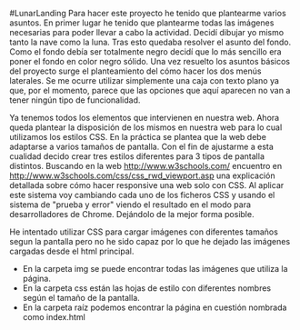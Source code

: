 #LunarLanding
Para hacer este proyecto he tenido que plantearme varios asuntos. En primer lugar he tenido que plantearme todas las imágenes necesarias para poder llevar a cabo la actividad. Decidí dibujar yo mismo tanto la nave como la luna. Tras esto quedaba resolver el asunto del fondo. Como el fondo debía ser totalmente negro decidí que lo más sencillo era poner el fondo en color negro sólido. Una vez resuelto los asuntos básicos del proyecto surge el planteamiento del cómo hacer los dos menús laterales. Se me ocurre utilizar simplemente una caja con texto plano ya que, por el momento, parece que las opciones que aquí aparecen no van a tener ningún tipo de funcionalidad.

Ya tenemos todos los elementos que intervienen en nuestra web. Ahora queda plantear la disposición de los mismos en nuestra web para lo cual utilizamos los estilos CSS. En la práctica se plantea que la web debe adaptarse a varios tamaños de pantalla. Con el fin de ajustarme a esta cualidad decido crear tres estilos diferentes para 3 tipos de pantalla distintos. Buscando en la web http://www.w3schools.com/ encuentro en http://www.w3schools.com/css/css_rwd_viewport.asp una explicación detallada sobre cómo hacer responsive una web solo con CSS.
Al aplicar este sistema voy cambiando cada uno de los ficheros CSS y usando el sistema de "prueba y error" viendo el resultado en el modo para desarrolladores de Chrome. Dejándolo de la mejor forma posible.

He intentado utilizar CSS para cargar imágenes con diferentes tamaños segun la pantalla pero no he sido capaz por lo que he dejado las imágenes cargadas desde el html principal.

* En la carpeta img se puede encontrar todas las imágenes que utiliza la página.
* En la carpeta css están las hojas de estilo con diferentes nombres según el tamaño de la pantalla.
* En la carpeta raíz podemos encontrar la página en cuestión nombrada como index.html

